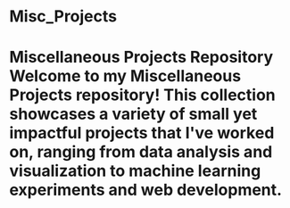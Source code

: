 # Misc_Projects
# Miscellaneous Projects Repository  Welcome to my Miscellaneous Projects repository! This collection showcases a variety of small yet impactful projects that I've worked on, ranging from data analysis and visualization to machine learning experiments and web development.
